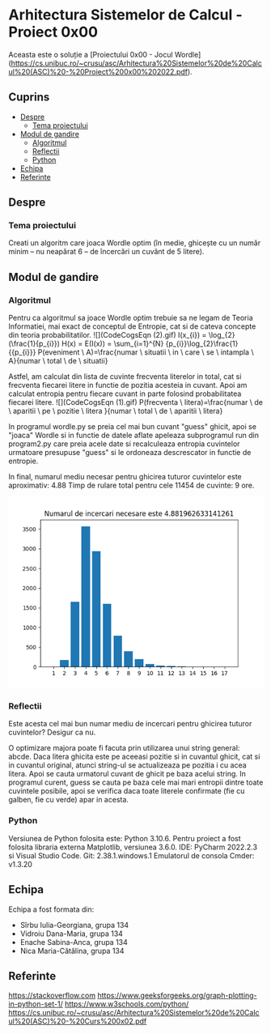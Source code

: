 # Arhitectura Sistemelor de Calcul - Proiect 0x00 

Aceasta este o soluție a [Proiectului 0x00 - Jocul Wordle] (https://cs.unibuc.ro/~crusu/asc/Arhitectura%20Sistemelor%20de%20Calcul%20(ASC)%20-%20Proiect%200x00%202022.pdf).

## Cuprins

- [Despre](#despre)
  - [Tema proiectului](#tema-proiectului)
- [Modul de gandire](#modul-de-gandire)
  - [Algoritmul](#algoritmul)
  - [Reflectii](#reflectii)
  - [Python](#python)
- [Echipa](#echipa)
- [Referinte](#referinte)

## Despre

### Tema proiectului

Creati un algoritm care joaca Wordle optim (în medie, ghicește cu un număr
minim – nu neapărat 6 – de încercări un cuvânt de 5 litere).

## Modul de gandire

### Algoritmul

Pentru ca algoritmul sa joace Wordle optim trebuie sa ne legam de Teoria Informatiei, mai exact de conceptul de Entropie, cat si de cateva concepte din teoria probabilitatilor.
![](CodeCogsEqn (2).gif)
I(x_{i}) = \log_{2} (\frac{1}{p_{i}})
H(x) = E(I(x)) = \sum_{i=1}^{N} {p_{i}}\log_{2}\frac{1}{{p_{i}}}
P(eveniment \ A)=\frac{numar \ situatii \ in \ care \ se \ intampla \ A}{numar \ total \ de \ situatii}

Astfel, am calculat din lista de cuvinte frecventa literelor in total, cat si frecventa fiecarei litere in functie de pozitia acesteia in cuvant. 
Apoi am calculat entropia pentru fiecare cuvant in parte folosind probabilitatea fiecarei litere.
![](CodeCogsEqn (1).gif)
P(frecventa \ litera)=\frac{numar \ de \ aparitii \ pe \ pozitie \ litera }{numar \ total \ de \ aparitii \ litera}

In programul wordle.py se preia cel mai bun cuvant "guess" ghicit, apoi se "joaca" Wordle si in functie de datele aflate apeleaza subprogramul run din program2.py care preia acele date si recalculeaza entropia cuvintelor urmatoare presupuse "guess" si le ordoneaza descrescator in functie de entropie.

In final, numarul mediu necesar pentru ghicirea tuturor cuvintelor este aproximativ: 4.88
Timp de rulare total pentru cele 11454 de cuvinte: 9 ore.

![](GRAFIC_TOTAL.png)

### Reflectii

Este acesta cel mai bun numar mediu de incercari pentru ghicirea tuturor cuvintelor? 
Desigur ca nu.

O optimizare majora poate fi facuta prin utilizarea unui string general: abcde. Daca litera ghicita este pe aceeasi pozitie si in cuvantul ghicit, cat si in cuvantul original, atunci string-ul se actualizeaza pe pozitia i cu acea litera. Apoi se cauta urmatorul cuvant de ghicit pe baza acelui string.
In programul curent, guess se cauta pe baza cele mai mari entropii dintre toate cuvintele posibile, apoi se verifica daca toate literele confirmate (fie cu galben, fie cu verde) apar in acesta.

### Python

Versiunea de Python folosita este: Python 3.10.6.
Pentru proiect a fost folosita libraria externa Matplotlib, versiunea 3.6.0.
IDE: PyCharm 2022.2.3 si Visual Studio Code.
Git: 2.38.1.windows.1
Emulatorul de consola Cmder: v1.3.20

## Echipa

Echipa a fost formata din:
- Sîrbu Iulia-Georgiana, grupa 134
- Vidroiu Dana-Maria, grupa 134
- Enache Sabina-Anca, grupa 134
- Nica Maria-Cătălina, grupa 134

## Referinte

https://stackoverflow.com
https://www.geeksforgeeks.org/graph-plotting-in-python-set-1/
https://www.w3schools.com/python/
https://cs.unibuc.ro/~crusu/asc/Arhitectura%20Sistemelor%20de%20Calcul%20(ASC)%20-%20Curs%200x02.pdf
